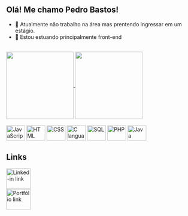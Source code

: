 ## Olá! Me chamo Pedro Bastos!

- 🔭 Atualmente não trabalho na área mas prentendo ingressar em um estágio.
- 🌱 Estou estuando principalmente front-end

<div ><br>
  <a href="https://github.com/Pedroguibas">
  <img height=180 align="center" src="https://github-readme-stats.vercel.app/api?username=Pedroguibas&icons=true&theme=cobalt" />
  </a>
  <a href="https://github.com/Pedroguibas">
    <img height=180 align="center" src="https://github-readme-stats.vercel.app/api/top-langs?username=Pedroguibas&layout=compact&langs_count=8&card_width=320&theme=cobalt" />
  </a>
</div>

<div style="display: inline-block;"><br>
  <img alt="JavaScript" height="40" width="50" src="https://cdn.jsdelivr.net/gh/devicons/devicon@latest/icons/javascript/javascript-plain.svg" />
  <img alt="HTML" height="40" width="50" src="https://cdn.jsdelivr.net/gh/devicons/devicon@latest/icons/html5/html5-original.svg" />
  <img alt="CSS" height="40" width="50" src="https://cdn.jsdelivr.net/gh/devicons/devicon@latest/icons/css3/css3-original.svg" />
  <img alt="C language" height="40" width="50" src="https://cdn.jsdelivr.net/gh/devicons/devicon@latest/icons/c/c-original.svg" />
  <img alt="SQL" height="40" width="50" src="https://cdn.jsdelivr.net/gh/devicons/devicon@latest/icons/azuresqldatabase/azuresqldatabase-original.svg" /> 
  <img alt="PHP" height="40" width="50" src="https://cdn.jsdelivr.net/gh/devicons/devicon@latest/icons/php/php-original.svg" />
  <img alt="Java" height="40" width="50" src="https://cdn.jsdelivr.net/gh/devicons/devicon@latest/icons/java/java-original-wordmark.svg" />
          
</div>

## Links


<a href="https://www.linkedin.com/in/pedro-bastos-4275b2243/" style="display: flex; justify-content: around;">
  <img alt="Linked-in link" height="55" width="65" src="https://cdn.jsdelivr.net/gh/devicons/devicon@latest/icons/linkedin/linkedin-original.svg" />
</a>
<a href="https://portfolio-beta-topaz-94.vercel.app/">
  <img alt="Portfólio link" height="55" width="65" src="https://cdn-icons-png.freepik.com/512/5338/5338322.png">
</a>
